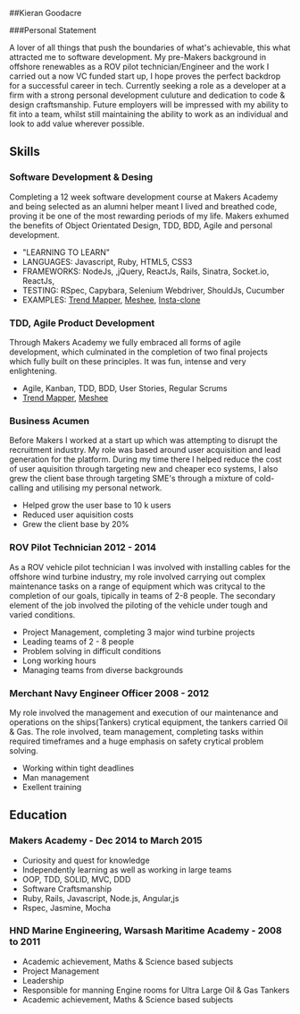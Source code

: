 ##Kieran Goodacre

###Personal Statement

A lover of all things that push the boundaries of what's achievable, this what attracted me to software development. My pre-Makers background in offshore renewables as a ROV pilot technician/Engineer and the work I carried out a now VC funded start up, I hope proves the perfect backdrop for a successful career in tech. Currently seeking a role as a developer at a firm with a strong personal development culuture and dedication to code & design craftsmanship. Future employers will be impressed with my ability to fit into a team, whilst still maintaining the ability to work as an individual and look to add value wherever possible.

## Skills

### Software Development & Desing

Completing a 12 week software development course at Makers Academy and being selected as an alumni helper meant I lived and breathed code, proving it be one of the most rewarding periods of my life. Makers exhumed the benefits of Object Orientated Design, TDD, BDD, Agile and personal development.

- "LEARNING TO LEARN"
- LANGUAGES: Javascript, Ruby, HTML5, CSS3
- FRAMEWORKS: NodeJs, ,jQuery, ReactJs, Rails, Sinatra, Socket.io, ReactJs, 
- TESTING: RSpec, Capybara, Selenium Webdriver, ShouldJs, Cucumber
- EXAMPLES: [Trend Mapper](https://github.com/kierangoodacre/TrendMapper), [Meshee](https://github.com/kierangoodacre/mesheeChat), [Insta-clone](https://github.com/kierangoodacre/instagram_clone)

### TDD, Agile Product Development

Through Makers Academy we fully embraced all forms of agile development, which culminated in the completion of two final projects which fully built on these principles. It was fun, intense and very enlightening.

- Agile, Kanban, TDD, BDD, User Stories, Regular Scrums
- [Trend Mapper](https://github.com/kierangoodacre/TrendMapper), [Meshee](https://github.com/kierangoodacre/mesheeChat)

### Business Acumen

Before Makers I worked at a start up which was attempting to disrupt the recruitment industry. My role was based around user acquisition and lead generation for the platform. During my time there I helped reduce the cost of user aquisition through targeting new and cheaper eco systems, I also grew the client base through targeting SME's through a mixture of cold-calling and utilising my personal network.

- Helped grow the user base to 10 k users
- Reduced user aquisition costs
- Grew the client base by 20%

### ROV Pilot Technician 2012 - 2014

As a ROV vehicle pilot technician I was involved with installing cables for the offshore wind turbine industry, my role involved carrying out complex maintenance tasks on a range of equipment which was critycal to the completion of our goals, tipically in teams of 2-8 people. The secondary element of the job involved the piloting of the vehicle under tough and varied conditions.

- Project Management, completing 3 major wind turbine projects
- Leading teams of 2 - 8 people
- Problem solving in difficult conditions
- Long working hours
- Managing teams from diverse backgrounds

### Merchant Navy Engineer Officer 2008 - 2012

My role involved the management and execution of our maintenance and operations on the ships(Tankers) crytical equipment, the tankers carried Oil & Gas. The role involved, team management, completing tasks within required timeframes and a huge emphasis on safety crytical problem solving.

- Working within tight deadlines
- Man management
- Exellent training

## Education

### Makers Academy - Dec 2014 to March 2015

- Curiosity and quest for knowledge
- Independently learning as well as working in large teams
- OOP, TDD, SOLID, MVC, DDD
- Software Craftsmanship
- Ruby, Rails, Javascript, Node.js, Angular,js
- Rspec, Jasmine, Mocha

### HND Marine Engineering, Warsash Maritime Academy - 2008 to 2011

- Academic achievement, Maths & Science based subjects
- Project Management
- Leadership
- Responsible for manning Engine rooms for Ultra Large Oil & Gas Tankers
- Academic achievement, Maths & Science based subjects
